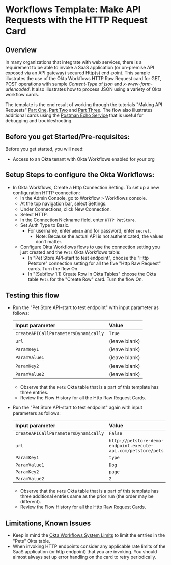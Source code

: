 # Workflows Template: Make API Requests with the HTTP Request Card

## Overview


In many organizations that integrate with web services, there is a requirement to be able to invoke a SaaS application (or on-premise API exposed via an API gateway) secured Http(s) end-point.  This sample illustrates the use of the Okta Workflows HTTP Raw Request card for GET, POST operations with sample *Content-Type* of *json* and *x-www-form-urlencoded*. It also illustrates how to process JSON using a variety of Okta workflow cards. 

The template is the end result of working through the tutorials "Making API Requests" [Part One](https://learn.workflows.okta.com/tutorials/unauthenticatedapi-walkthrough/ ), 
[Part Two](https://learn.workflows.okta.com/tutorials/addbasicapi-walkthrough/) and [Part Three](https://learn.workflows.okta.com/tutorials/processjson-walkthrough/). The flow also illustrates additional cards using the [Postman Echo Service](https://docs.postman-echo.com/?version=latest) that is useful for debugging and troubleshooting. 

## Before you get Started/Pre-requisites: 

Before you get started, you will need:
- Access to an Okta tenant with Okta Workflows enabled for your org 
 

## Setup Steps to configure the Okta Workflows: 
- In Okta Workflows, Create a Http Connection Setting. To set up a new configuration HTTP connection:
    - In the Admin Console, go to Workflow > Workflows console.
    - At the top navigation bar, select Settings.
    - Under Connections, click New Connection.
    - Select HTTP.
    - In the Connection Nickname field, enter `HTTP PetStore`.
    - Set Auth Type to Basic.
         - For username, enter `admin` and for password, enter `secret`.
             - Note: Because the actual API is not authenticated, the values don’t matter.
  - Configure Okta Workflows flows to use the connection setting you just created and the `Pets` Okta Workflows table:
    - In "Pet Store API-start to test endpoint", choose the "Http Petstore" connection setting for all the five "Http Raw Request" cards. Turn the flow On.
    - In "[Subflow 1.1] Create Row In Okta Tables" choose the Okta table `Pets` for the "Create Row" card. Turn the flow On.
    

## Testing this flow
- Run the "Pet Store API-start to test endpoint" with input parameter as follows:

    | Input parameter  | Value | 
    |:----------|:----------|
    | `createAPICallParametersDynamically` | `True`    | 
    | `url`    |(leave blank)| 
    |`ParamKey1`|(leave blank) |
    |`ParamValue1`| (leave blank)|
    |`ParamKey2`| (leave blank)| 
    |`ParamValue2`|(leave blank)|

    - Observe that the `Pets` Okta table that is a part of this template has three entries.
    - Review the Flow History for all the Http Raw Request Cards.
- Run the "Pet Store API-start to test endpoint" again with input parameters as follows:

     | Input parameter  | Value | 
     |:----------|:----------|
     | `createAPICallParametersDynamically`    | `False`    | 
     | `url`    | `http://petstore-demo-endpoint.execute-api.com/petstore/pets` | 
     |`ParamKey1`| `type`|
     |`ParamValue1`|`Dog`|
     |`ParamKey2`|`page`| 
     |`ParamValue2`| `2`|
    - Observe that the `Pets` Okta table that is a part of this template has three additional entries same as the prior run (the order may be different).
    - Review the Flow History for all the Http Raw Request Cards.

## Limitations, Known Issues

- Keep in mind the [Okta Workflows System Limits](https://help.okta.com/en/prod/Content/Topics/Workflows/workflows-system-limits.htm) to limit the entries in the "Pets" Okta table. 
- When invoking HTTP endpoints consider any applicable rate limits of the SaaS application (or http endpoint) that you are invoking. You should almost always set up error handling on the card to retry periodically. 